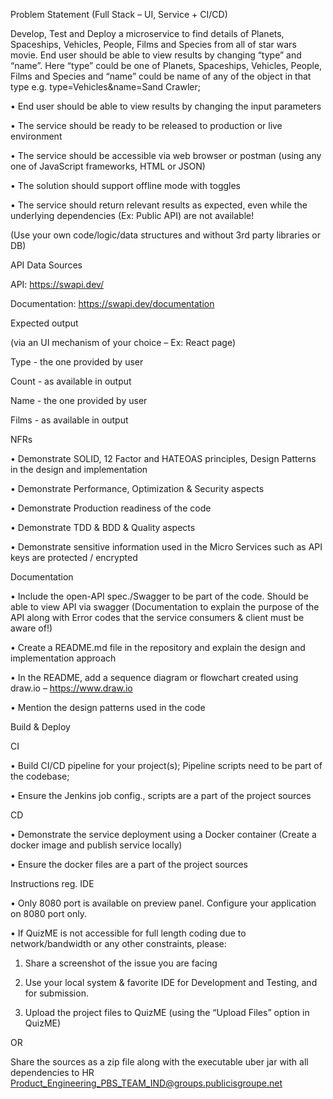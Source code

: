 Problem Statement (Full Stack – UI, Service + CI/CD)



Develop, Test and Deploy a microservice to find details of Planets, Spaceships, Vehicles, People, Films and Species from all of star wars movie. End user should be able to view results by changing “type” and “name”. Here “type” could be one of Planets, Spaceships, Vehicles, People, Films and Species and “name” could be name of any of the object in that type e.g. type=Vehicles&name=Sand Crawler;

• End user should be able to view results by changing the input parameters

• The service should be ready to be released to production or live environment

• The service should be accessible via web browser or postman (using any one of JavaScript frameworks, HTML or JSON)

• The solution should support offline mode with toggles

• The service should return relevant results as expected, even while the underlying dependencies (Ex: Public API) are not available!

(Use your own code/logic/data structures and without 3rd party libraries or DB)



API Data Sources

API: <a href="https://swapi.dev/" target="_blank">https://swapi.dev/</a> 

Documentation: <a href="https://swapi.dev/documentation" target="_blank">https://swapi.dev/documentation</a> 



Expected output 

(via an UI mechanism of your choice – Ex: React page)

Type - the one provided by user

Count - as available in output

Name - the one provided by user

Films - as available in output



NFRs 

• Demonstrate SOLID, 12 Factor and HATEOAS principles, Design Patterns in the design and implementation

• Demonstrate Performance, Optimization & Security aspects

• Demonstrate Production readiness of the code

• Demonstrate TDD & BDD & Quality aspects

• Demonstrate sensitive information used in the Micro Services such as API keys are protected / encrypted



Documentation 

• Include the open-API spec./Swagger to be part of the code. Should be able to view API via swagger (Documentation to explain the purpose of the API along with Error codes that the service consumers & client must be aware of!)

• Create a README.md file in the repository and explain the design and implementation approach

• In the README, add a sequence diagram or flowchart created using draw.io – https://www.draw.io

• Mention the design patterns used in the code



Build & Deploy 

CI

• Build CI/CD pipeline for your project(s); Pipeline scripts need to be part of the codebase;

• Ensure the Jenkins job config., scripts are a part of the project sources

CD

• Demonstrate the service deployment using a Docker container (Create a docker image and publish service locally)

• Ensure the docker files are a part of the project sources



Instructions reg. IDE 



• Only 8080 port is available on preview panel. Configure your application on 8080 port only.

• If QuizME is not accessible for full length coding due to network/bandwidth or any other constraints, please:

1. Share a screenshot of the issue you are facing

2. Use your local system & favorite IDE for Development and Testing, and for submission.

3. Upload the project files to QuizME (using the “Upload Files” option in QuizME)

OR

Share the sources as a zip file along with the executable uber jar with all dependencies to HR Product_Engineering_PBS_TEAM_IND@groups.publicisgroupe.net

